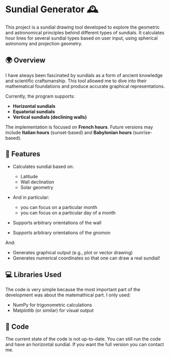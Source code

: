 # Sundial Generator 🕰️

This project is a sundial drawing tool developed to explore the geometric and astronomical principles behind different types of sundials. It calculates hour lines for several sundial types based on user input, using spherical astronomy and projection geometry.

## 🌍 Overview

I have always been fascinated by sundials as a form of ancient knowledge and scientific craftsmanship. This tool allowed me to dive into their mathematical foundations and produce accurate graphical representations.

Currently, the program supports:

* **Horizontal sundials**
* **Equatorial sundials**
* **Vertical sundials (declining walls)**

The implementation is focused on **French hours**. Future versions may include **Italian hours** (sunset-based) and **Babylonian hours** (sunrise-based).

## 🧮 Features

* Calculates sundial based on:

  * Latitude
  * Wall declination
  * Solar geometry

* And in particular:

  * you can focus on a particular month
  * you can focus on a particular day of a month

* Supports arbitrary orientations of the wall
* Supports arbitrary orientations of the gnomon

And:

* Generates graphical output (e.g., plot or vector drawing)
* Generates numerical coordinates so that one can draw a real sundial!

## 💻 Libraries Used

The code is very simple because the most important part of the development was about the matemathical part. I only used:

* NumPy for trigonometric calculations
* Matplotlib (or similar) for visual output

## 🚀 Code

The current state of the code is not up-to-date. You can still run the code and have an horizontal sundial. If you want the full version you can contact me.

